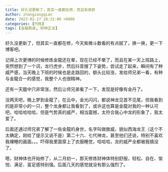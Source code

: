 ```yaml
---
title: 好久没更新了，其实一直都在修，而且有收获
author: zhangzangqian
date: 2023-02-27 20:31:00 +0800
categories: [内炼]
tags: [金龍敕身, 财神正法]
---
```


好久没更新了，但其实一直都在修，今天紫微斗数看的有点腻了，换一换，更一下博客吧。

记得上次更博的时候修炼金龍还在晕，现在已经不晕了，而且在某一天上班路上，突然想到了一个词，龙行虎步，然后抖音搜了下姿势，尝试走了起来，瞬间有了种威严感，当天晚上下班的时候也是走路回的，额头比较涨，发给师兄弟一看，有种与金龍合一的感觉，我整个人也很精神。

还有一天膻中穴非常涨，然后让师兄弟看了一下，发现是好像有金丹了。

没两天吧，晚上梦到金龍了，在云中，金光闪闪，都说神龙见首不见尾，但我看到的是非常小的一只，整个龙身都让我看到了，或许这也算是金龍对我的一种认可吧，哈哈哈哈哈，但是气势真的威严，相当震撼，太符合我心中龙的形象了，我太爱了。

后面还通过师兄弟了解了一些金龍的身世，名字叫做敖威，貌似西海龙王（这个不太确定，刚给了提示又说不是）第二十六、七代神龙，甚至他们还说，特别不喜欢我裸睡的画面。。。吓得我里面穿上了衣服睡觉，哈哈哈，龙的威严全都被我搞没了。

嗯，财神体也开始修了，从二月初一，那天修炼财神体特别舒服，轻松、自在、愉悦、满足、富足感特别强。后面几天的感觉就没有那么强烈了。